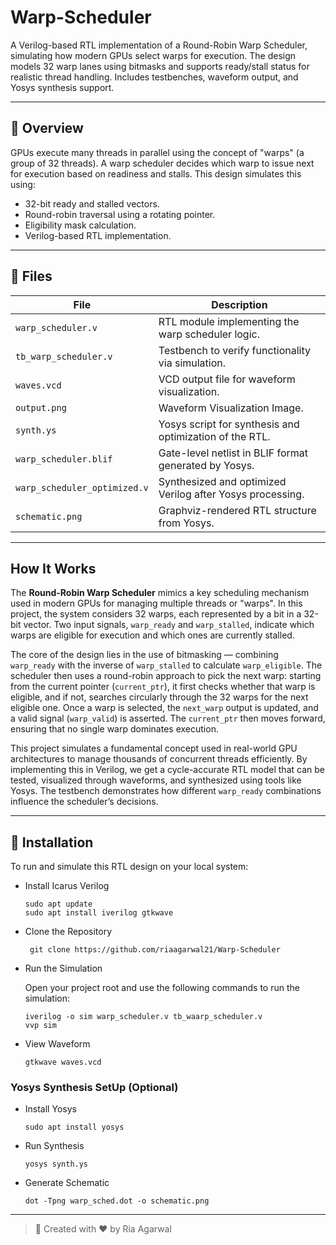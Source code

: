 # Warp-Scheduler
A Verilog-based RTL implementation of a Round-Robin Warp Scheduler, simulating how modern GPUs select warps for execution. The design models 32 warp lanes using bitmasks and supports ready/stall status for realistic thread handling. Includes testbenches, waveform output, and Yosys synthesis support.

--- 

## 🚀 Overview

GPUs execute many threads in parallel using the concept of "warps" (a group of 32 threads). A warp scheduler decides which warp to issue next for execution based on readiness and stalls. This design simulates this using:
- 32-bit ready and stalled vectors.
- Round-robin traversal using a rotating pointer.
- Eligibility mask calculation.
- Verilog-based RTL implementation.

--- 

## 📁 Files

| File                  | Description |
|-----------------------|-------------|
| `warp_scheduler.v`    | RTL module implementing the warp scheduler logic. |
| `tb_warp_scheduler.v` | Testbench to verify functionality via simulation. |
| `waves.vcd`           | VCD output file for waveform visualization. |
| `output.png`          | Waveform Visualization Image.               |
| `synth.ys`            | Yosys script for synthesis and optimization of the RTL.|
| `warp_scheduler.blif` | Gate-level netlist in BLIF format generated by Yosys.|
| `warp_scheduler_optimized.v` | Synthesized and optimized Verilog after Yosys processing. |
| `schematic.png`       | Graphviz-rendered RTL structure from Yosys. |

---

## How It Works

The **Round-Robin Warp Scheduler** mimics a key scheduling mechanism used in modern GPUs for managing multiple threads or "warps". In this project, the system considers 32 warps, each represented by a bit in a 32-bit vector. Two input signals, `warp_ready` and `warp_stalled`, indicate which warps are eligible for execution and which ones are currently stalled.

The core of the design lies in the use of bitmasking — combining `warp_ready` with the inverse of `warp_stalled` to calculate `warp_eligible`. The scheduler then uses a round-robin approach to pick the next warp: starting from the current pointer (`current_ptr`), it first checks whether that warp is eligible, and if not, searches circularly through the 32 warps for the next eligible one. Once a warp is selected, the `next_warp` output is updated, and a valid signal (`warp_valid`) is asserted. The `current_ptr` then moves forward, ensuring that no single warp dominates execution.

This project simulates a fundamental concept used in real-world GPU architectures to manage thousands of concurrent threads efficiently. By implementing this in Verilog, we get a cycle-accurate RTL model that can be tested, visualized through waveforms, and synthesized using tools like Yosys. The testbench demonstrates how different `warp_ready` combinations influence the scheduler’s decisions.

---

## 🔧 Installation

To run and simulate this RTL design on your local system:

- Install Icarus Verilog
  ```
  sudo apt update
  sudo apt install iverilog gtkwave
  ```
- Clone the Repository
  ```
   git clone https://github.com/riaagarwal21/Warp-Scheduler
  ```
- Run the Simulation
  
  Open your project root and use the following commands to run the simulation:
  
  ```
  iverilog -o sim warp_scheduler.v tb_waarp_scheduler.v
  vvp sim
  ```
- View Waveform
  ```
  gtkwave waves.vcd
  ```

### Yosys Synthesis SetUp (Optional)
- Install Yosys
  ```
  sudo apt install yosys
  ```
- Run Synthesis
  ```
  yosys synth.ys
  ```
- Generate Schematic
  ```
  dot -Tpng warp_sched.dot -o schematic.png
  ```
---

> 📌 Created with ❤️ by Ria Agarwal
